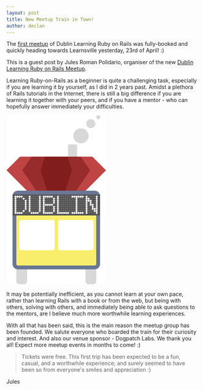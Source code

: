 ```yaml
---
layout: post
title: New Meetup Train in Town!
author: declan
---
```



<div class="right-pull">
The <a href="http://www.meetup.com/Dublin-Learning-Ruby-on-Rails-Meetup/events/230846089/" class="link-inside-pull">first meetup</a> of Dublin Learning Ruby on Rails was fully-booked and
quickly heading towards Learnsville yesterday, 23rd of April! :)
</div>

This is a guest post by Jules Roman Polidario, organiser of the new
[Dublin Learning Ruby on Rails
Meetup](http://www.meetup.com/Dublin-Learning-Ruby-on-Rails-Meetup).

Learning Ruby-on-Rails as a beginner is quite a challenging task,
especially if you are learning it by yourself, as I did in 2 years past.
Amidst a plethora of Rails tutorials in the Internet, there is still a
big difference if you are learning it together with your peers, and if
you have a mentor - who can hopefully answer immediately your
difficulties.

<img src="images/dublin-rails.png" class="img-rounded postImageFloatRight" alt="Dublin Learning Ruby on Rails Image" />

It may be potentially inefficient, as you cannot learn at
your own pace, rather than learning Rails with a book or from the web,
but being with others, solving with others, and immediately being able
to ask questions to the mentors, are I believe much more worthwhile
learning experiences.

With all that has been said, this is the main reason the meetup group
has been founded. We salute everyone who boarded the train for their
curiosity and interest. And also our venue sponsor - Dogpatch Labs. We
thank you all! Expect more meetup events in months to come! :)

> Tickets were free. This first trip has been expected to be a fun,
> casual, and a worthwhile experience; and surely seemed to have been so
> from everyone's smiles and appreciation :)

Jules
